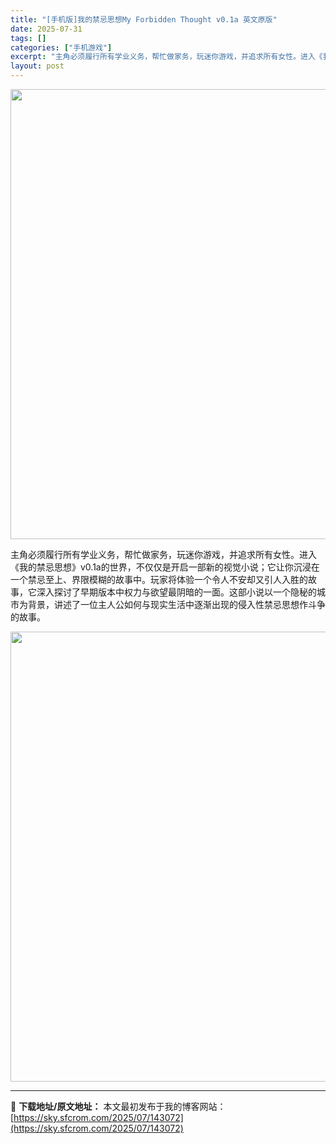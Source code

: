 ```yaml
---
title: "[手机版]我的禁忌思想My Forbidden Thought v0.1a 英文原版"
date: 2025-07-31
tags: []
categories: ["手机游戏"]
excerpt: "主角必须履行所有学业义务，帮忙做家务，玩迷你游戏，并追求所有女性。进入《我的禁忌思想》v0.1a的世界，不仅仅是开启一部新的视觉小说；它让你沉浸在一个禁忌至上、界限模糊的故事中。玩家将体验一个令人不安却又引人入胜的故事，它深入探讨了早期版本中权力与欲望最阴暗的一面。这部小说以一个隐秘的城市为背景，讲&hellip;"
layout: post
---
```


<img class="aligncenter size-medium wp-image-143074" src="https://sky.sfcrom.com/wp-content/uploads/2025/07/2025073108150186.webp" alt="" width="1280" height="720" />

主角必须履行所有学业义务，帮忙做家务，玩迷你游戏，并追求所有女性。进入《我的禁忌思想》v0.1a的世界，不仅仅是开启一部新的视觉小说；它让你沉浸在一个禁忌至上、界限模糊的故事中。玩家将体验一个令人不安却又引人入胜的故事，它深入探讨了早期版本中权力与欲望最阴暗的一面。这部小说以一个隐秘的城市为背景，讲述了一位主人公如何与现实生活中逐渐出现的侵入性禁忌思想作斗争的故事。

<img class="aligncenter size-full wp-image-143073" src="https://sky.sfcrom.com/wp-content/uploads/2025/07/2025073108145935.webp" alt="" width="1280" height="720" />

---
📖 **下载地址/原文地址：** 本文最初发布于我的博客网站：[https://sky.sfcrom.com/2025/07/143072](https://sky.sfcrom.com/2025/07/143072)
